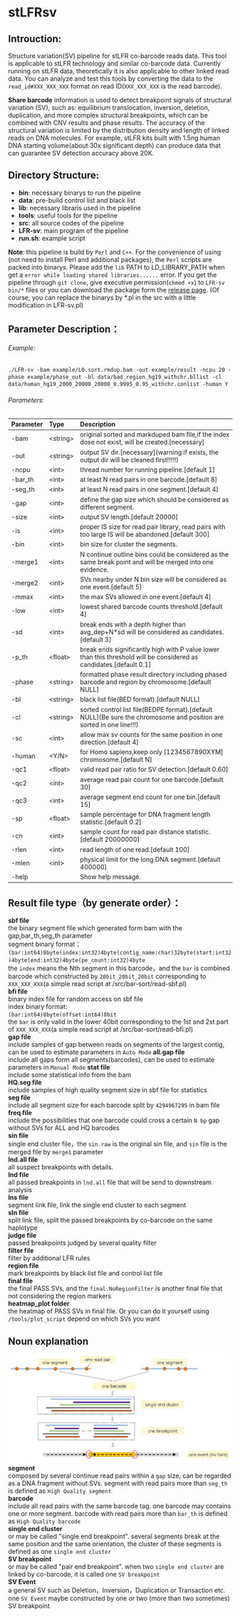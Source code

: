 # stLFRsv
## Introuction:
Structure variation(SV) pipeline for stLFR co-barcode reads data.
This tool is applicable to stLFR technology and similar co-barcode data. Currently running on stLFR data, theoretically it is also applicable to other linked read data. You can analyze and test this tools by converting the data to the `read_id#XXX_XXX_XXX` format on read ID(`XXX_XXX_XXX` is the read barcode).

**Share barcode** information is used to detect breakpoint signals of structural variation (SV), such as: equilibrium translocation, inversion, deletion, duplication, and more complex structural breakpoints, which can be combined with CNV results and phase results. The accuracy of the structural variation is limited by the distribution density and length of linked reads on DNA molecules. For example, stLFR kits built with 1.5ng human DNA starting volume(about 30x significant depth) can produce data that can guarantee SV detection accuracy above 20K.

## Directory Structure:

* **bin**: necessary binarys to run the pipeline
* **data**: pre-build control list and black list
* **lib**: necessary libraris used in the pipeline
* **tools**: useful tools for the pipeline
* **src**: all source codes of the pipeline
* **LFR-sv**: main program of the pipeline 
* **run.sh**: example script

**Note**: this pipeline is build by `Perl` and `C++`. For the convenience of using (not need to install Perl and additional packages), the `Perl` scripts are packed into binarys. Please add the `lib` PATH to LD_LIBRARY_PATH when get a `error while loading shared libraries......` error. If you get the pipeline through `git clone`, give executive permission(`chmod +x`) to `LFR-sv bin/*` files or you can download the package form the [release page](https://github.com/BGI-biotools/stLFRsv/releases).
(Of course, you can replace the binarys by *.pl in the src with a little modification in LFR-sv.pl)


## Parameter Description：
###### Example:
```
./LFR-sv -bam example/L0.sort.rmdup.bam -out example/result -ncpu 20 -phase example/phase_out -bl data/bad_region_hg19_withchr.bllist -cl data/human_hg19_2000_20000_20000_0.9995_0.95_withchr.conlist -human Y
```
###### Parameters:
|  Parameter  |  Type | Description   |
| :------------ | :------------ | :------------ |
|-bam |\<string> |  original sorted and markduped bam file,if the index dose not exist, will be created.\[necessary\]|
|-out |\<string> |  output SV dir.\[necessary\](warning:if exists, the output dir will be cleaned first!!!!!)|
|-ncpu |\<int>  |   thread number for running pipeline.[default 1]|
|-bar_th |\<int> |at least N read pairs in one barcode.[default 8]|
|-seg_th| \<int> |at least N read pairs in one segment.[default 4]|
|-gap |\<int> |define the gap size which should be considered as different segment.|
|-size |\<int>| output SV length.[default 20000]|
|-is |\<int> |proper IS size for read pair library, read pairs with too large IS will be abandoned.[default 300]|
|-bin |\<int>| bin size for cluster the segments.|
|-merge1 |\<int>| N continue outline bins could be considered as the same break point and will be merged into one evidence.|
|-merge2 |\<int>| SVs nearby under N bin size will be considered as one event.[default 5]|
|-mmax |\<int> |the max SVs allowed in one event.[default 4]|
|-low |\<int>|lowest shared barcode counts threshold.[default 4]|
|-sd |\<int>| break ends with a depth higher than avg_dep+N*sd will be considered as candidates.[default 3]|
|-p_th |\<float> |break ends significantly high with P value lower than this threshold will be considered as candidates.[default 0.1]|
|-phase |\<string> |formatted phase result directory including phased barcode and region by chromosome.[default NULL]|
|-bl| \<string> |black list file(BED format).[default NULL]|
|-cl| \<string>| sorted control list file(BEDPE format).\[default NULL\](Be sure the chromosome and position are sorted in one line!!!)|
|-sc |\<int>| allow max sv counts for the same position in one direction.[default 4]|
|-human| \<Y/N>| for Homo sapiens,keep only [1234567890XYM] chromosome.[default N]|
|-qc1| \<float>| valid read pair ratio for SV detection.[default 0.60]|
|-qc2 |\<int>| average read pair count for one barcode.[default 30]|
|-qc3 |\<int>| average segment end count for one bin.[default 15]|
|-sp |\<float>| sample percentage for DNA fragment length statistic.[default 0.2]|
|-cn| \<int> |sample count for read pair distance statistic.[default 20000000]|
|-rlen| \<int> |read length of one read.[default 100]|
|-mlen |\<int>| physical limit for the long DNA segment.[default 400000]|
|-help| |Show help message.|

## Result file type（by generate order）：
**sbf file**  
the binary segment file which generated form bam with the gap,bar_th,seg_th parameter  
segment binary format：  
`(bar:int64)8byte(index:int32)4byte(contig_name:char)32byte(start:int32)4byte(end:int32)4byte(pe_count:int32)4byte`  
the `index` means the Nth segment in this barcode，and the `bar` is combined barcode which constructed by `20bit_20bit_20bit` corresponding to `XXX_XXX_XXX`(a simple read script at /src/bar-sort/read-sbf.pl)  
**bfi file**  
binary index file for random access on sbf file  
index binary format:  
`(bar:int64)8byte(offset:int64)8bit`  
the `bar` is only valid in the lower 40bit corresponding to the 1st and 2st part of `XXX_XXX_XXX`(a simple read script at /src/bar-sort/read-bfi.pl)  
**gap file**  
include samples of gap between reads on segments of the largest contig, can be used to estimate parameters in `Auto Mode` 
**all.gap file**  
include all gaps form all segments(barcodes), can be used to estimate parameters in `Manual Mode` 
**stat file**  
include some statistical info from the bam   
**HQ.seg file**  
include samples of high quality segment size in sbf file for statistics   
**seg file**  
include all segment size for each barcode split by `4294967295` in bam file   
**freq file**  
include the possibilities that one barcode could cross a certain `N bp` gap without SVs for ALL and HQ barcodes   
**sin file**  
single end cluster file，the `sin.raw` is the original sin file, and `sin` file is the merged file by `merge1` parameter  
**lnd.all file**  
all suspect breakpoints with details.  
**lnd file**  
all passed breakpoints in `lnd.all` file that will be send to downstream analysis  
**lns file**  
segment link file, link the single end cluster to each segment  
**sln file**  
split link file, split the passed breakpoints by co-barcode on the same haplotype  
**judge file**  
passed breakpoints judged by several quality filter   
**filter file**  
filter by additional LFR rules   
**region file**  
mark breakpoints by black list file and control list file  
**final file**  
the final PASS SVs, and the `final.NoRegionFilter` is another final file that not considering the region markers  
**heatmap_plot folder**  
the heatmap of PASS SVs in final file. Or you can do it yourself using `/tools/plot_script` depend on which SVs you want  

## Noun explanation
![](https://github.com/BGI-biotools/stLFRsv/blob/master/graph/Fig1.png)
**segment**   
composed by several continue read pairs within a `gap` size, can be regarded as a DNA fragment without SVs. segment with read pairs more than `seg_th` is defined as `High Quality segment`   
**barcode**   
include all read pairs with the same barcode tag. one barcode may contains one or more segment. barcode with read pairs more than `bar_th` is defined as `High Quality barcode`   
**single end cluster**   
or may be called "single end breakpoint". several segments break at the same position and the same orientation, the cluster of these segments is defined as one `single end cluster`   
**SV breakpoint**   
or may be called "pair end breakpoint". when two `single end cluster` are linked by co-barcode, it is called one `SV breakpoint`   
**SV Event**   
a general SV such as Deletion，Inversion，Duplication or Transaction etc. one `SV Event` maybe constructed by one or two (more than two sometimes) SV breakpoint   
